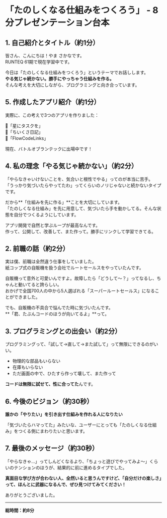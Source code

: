 # 「たのしくなる仕組みをつくろう」 - 8分プレゼンテーション台本

## 1. 自己紹介とタイトル（約1分）
皆さん、こんにちは！やま さかなです。  
RUNTEQ 61期で現在学習中です。

今日は「たのしくなる仕組みをつくろう」というテーマでお話しします。  
**やる気じゃ続かない。勝手にやっちゃう仕組みを作る。**  
そんな考えを大切にしながら、プログラミングと向き合っています。


## 5. 作成したアプリ紹介（約1分）
実際に、この考えで3つのアプリを作りました：

🌟「星にタスクを」  
🌱「ちいくさ日記」  
🔗「FlowCodeLinks」  

現在、バトルオブランテックに出場中です！

## 4. 私の理念「やる気じゃ続かない」（約2分）
「やらなきゃいけないことを、気合いと根性でやる」ってのが本当に苦手。  
「うっかり気づいたらやってたわ」ってくらいのノリじゃないと続かないタイプです。

だから**「仕組みを先に作る」**ことを大切にしています。  
「たのしくなる仕組み」を先に用意して、気づいたら手を動かしてる。そんな状態を自分でつくるようにしています。

アプリ開発で自然と学ぶループが最高なんです。  
作って、公開して、改善して、また作って。勝手にリンクして学習できてる。


## 2. 前職の話（約2分）
実は僕、前職は全然違う仕事をしていました。  
紙コップ式の自販機を扱う会社でルートセールスをやっていたんです。

自販機って意外と可愛いんですよ。故障したら「どうして〜？」ってなるし、ちゃんと動いてると誇らしい。  
おかげで全国700人の中から5人選ばれる「スーパールートセールス」になることができました。

でも、自販機の不具合で悩んでた時に気づいたんです。  
**「君、たぶんコードのほうが向いてるよ」**って。

## 3. プログラミングとの出会い（約2分）
プログラミングって、「試して→直して→また試して」って無限にできるのがいい。

- 物理的な部品もいらない
- 在庫もいらない  
- ただ画面の中で、ひたすら作って壊して、また作って

**コードは無限に試せて、性に合ってた**んです。

## 6. 今後のビジョン（約30秒）
**誰かの「やりたい」を引き出す仕組みを作れる人になりたい**

「気づいたらハマってた」みたいな、ユーザーにとっても「たのしくなる仕組み」をつくる側にまわりたいと思います。

## 7. 最後のメッセージ（約30秒）
「やらなきゃ…」ってしんどくなるより、「ちょっと遊びでやってみよ〜」くらいのテンションのほうが、結果的に前に進めるタイプでした。

**真面目な学び方が合わない人、全然いると思うんですけど、「自分だけの楽しさ」って、ほんとに武器になるんで、ぜひ見つけてみてください！**

ありがとうございました。

---

**総時間：約8分**

